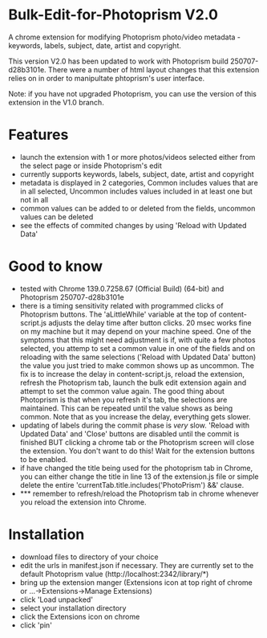 # Bulk-Edit-for-Photoprism V2.0
A chrome extension for modifying Photoprism photo/video metadata - keywords, labels, subject, date, artist and copyright.

This version V2.0 has been updated to work with Photoprism build  250707-d28b3101e.  There were a number of html layout changes that this extension relies on in order to manipultate phtoprism's user interface.

Note: if you have not upgraded Photoprism, you can use the version of this extension in the V1.0 branch.
# Features
- launch the extension with 1 or more photos/videos selected either from the select page or inside Photoprism's edit
- currently supports keywords, labels, subject, date, artist and copyright
- metadata is displayed in 2 categories, Common includes values that are in all selected, Uncommon includes values included in at least one but not in all
- common values can be added to or deleted from the fields, uncommon values can be deleted
- see the effects of commited changes by using 'Reload with Updated Data'
# Good to know
- tested with Chrome 139.0.7258.67 (Official Build) (64-bit) and Photoprism  250707-d28b3101e
- there is a timing sensitivity related with programmed clicks of Photoprism buttons.  The 'aLittleWhile' variable at the top of content-script.js adjusts the delay time after button clicks.  20 msec works fine on my machine but it may depend on your machine speed.  One of the symptoms that this might need adjustment is if, with quite a few photos selected, you attemp to set a common value in one of the fields and on reloading with the same selections ('Reload with Updated Data' button) the value you just tried to make common shows up as uncommon.  The fix is to increase the delay in content-script.js, reload the extension, refresh the Photoprism tab, launch the bulk edit extension again and attempt to set the common value again.  The good thing about Photoprism is that when you refresh it's tab, the selections are maintained.  This can be repeated until the value shows as being common.  Note that as you increase the delay, everything gets slower.
- updating of labels during the commit phase is *very* slow.  'Reload with Updated Data' and 'Close' buttons are disabled until the commit is finished BUT clicking a chrome tab or the Photoprism screen will close the extension.  You don't want to do this!  Wait for the extension buttons to be enabled.
- if have changed the title being used for the photoprism tab in Chrome, you can either change the title in line 13 of the extension.js file or simple delete the entire 'currentTab.title.includes('PhotoPrism') &&' clause.
- *** remember to refresh/reload the Photoprism tab in chrome whenever you reload the extension into Chrome.
# Installation
- download files to directory of your choice
- edit the urls in manifest.json if necessary.  They are currently set to the default Photoprism value (http://localhost:2342/library/*)
- bring up the extension manger (Extensions icon at top right of chrome or ...->Extensions->Manage Extensions)
- click 'Load unpacked'
- select your installation directory
- click the Extensions icon on chrome
- click 'pin'
